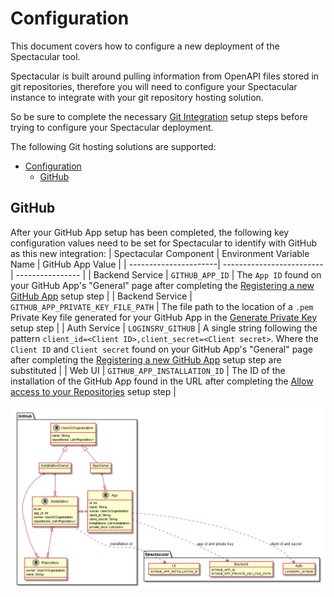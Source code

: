 # Configuration
This document covers how to configure a new deployment of the Spectacular tool.

Spectacular is built around pulling information from OpenAPI files stored in git repositories, therefore you will need to configure your Spectacular instance to integrate with your git repository hosting solution.

So be sure to complete the necessary [Git Integration](git-integration.md) setup steps before trying to configure your Spectacular deployment.

The following Git hosting solutions are supported:
- [Configuration](#configuration)
  - [GitHub](#github)

## GitHub
After your GitHub App setup has been completed, the following key configuration values need to be set for Spectacular to identify with GitHub as this new integration:
| Spectacular Component | Environment Variable Name | GitHub App Value |
| ----------------------| ------------------------- | ---------------- |
| Backend Service | `GITHUB_APP_ID` | The `App ID` found on your GitHub App's "General" page after completing the [Registering a new GitHub App](git-integration.md#registering-a-new-github-app) setup step |
| Backend Service | `GITHUB_APP_PRIVATE_KEY_FILE_PATH` | The file path to the location of a `.pem` Private Key file generated for your GitHub App in the [Generate Private Key](git-integration.md#generate-a-private-key) setup step |
| Auth Service | `LOGINSRV_GITHUB` | A single string following the pattern `client_id=<Client ID>,client_secret=<Client secret>`. Where the `Client ID` and `Client secret` found on your GitHub App's "General" page after completing the [Registering a new GitHub App](git-integration.md#registering-a-new-github-app) setup step are substituted |
| Web UI | `GITHUB_APP_INSTALLATION_ID` | The ID of the installation of the GitHub App found in the URL after completing the [Allow access to your Repositories](git-integration.md#allow-access-to-your-repositories-create-an-app-installation) setup step |

![GitHub App Configuration Mapping](design/diagrams/github-app-config.png)
